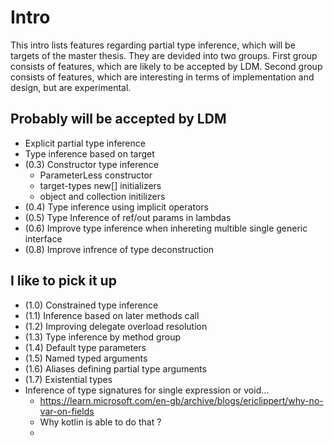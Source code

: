 # Intro

This intro lists features regarding partial type inference, which will be targets of the master thesis. They are devided into two groups. First group consists of features, which are likely to be accepted by LDM. Second group consists of features, which are interesting in terms of implementation and design, but are experimental.

## Probably will be accepted by LDM

- Explicit partial type inference
- Type inference based on target
- (0.3) Constructor type inference
  - ParameterLess constructor
  - target-types new[] initializers
  - object and collection initilizers
- (0.4) Type inference using implicit operators
- (0.5) Type Inference of ref/out params in lambdas
- (0.6) Improve type inference when inhereting multible single generic interface
- (0.8) Improve infrence of type deconstruction

## I like to pick it up

- (1.0) Constrained type inference
- (1.1) Inference based on later methods call
- (1.2) Improving delegate overload resolution
- (1.3) Type inference by method group
- (1.4) Default type parameters
- (1.5) Named typed arguments
- (1.6) Aliases defining partial type arguments
- (1.7) Existential types
- Inference of type signatures for single expression or void...
  - https://learn.microsoft.com/en-gb/archive/blogs/ericlippert/why-no-var-on-fields
  - Why kotlin is able to do that ?
  - 
